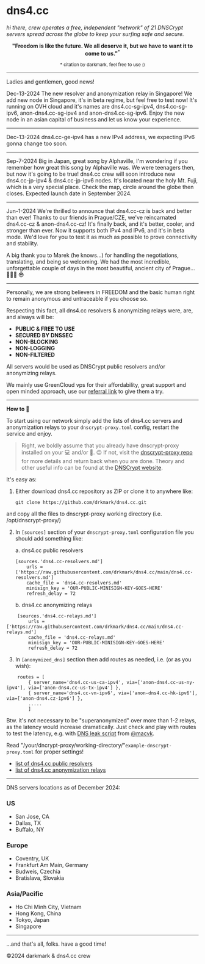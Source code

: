 # dns4.cc
*hi there, crew operates a free, independent "network" of 21 DNSCrypt servers spread across the globe to keep your surfing safe and secure.*

<p align="center">
    <b>"Freedom is like the future. We all deserve it, but we have to want it to come to us."</b><sup>*</sup>
</p>
<p align="center">
    <sup>* citation by darkmark, feel free to use :)</sup>
</p>

*****************************


Ladies and gentlemen, good news!

Dec-13-2024
The new resolver and anonymization relay in Singapore!
We add new node in Singapore, it's in beta regime, but feel free to test now! It's running on OVH cloud and it's names are dns4.cc-sg-ipv4, dns4.cc-sg-ipv6, anon-dns4.cc-sg-ipv4 and anon-dns4.cc-sg-ipv6. Enjoy the new node in an asian capital of business and let us know your experience.
***
Dec-13-2024
dns4.cc-ge-ipv4 has a new IPv4 address, we expecting IPv6 gonna change too soon.
***
Sep-7-2024
Big in Japan, great song by Alphaville, I'm wondering if you remember how great this song by Alphaville was. We were teenagers then, but now it's going to be true! dns4.cc crew will soon introduce new dns4.cc-jp-ipv4 & dns4.cc-jp-ipv6 nodes. It's located near the holy Mt. Fuji, which is a very special place. Check the map, circle around the globe then closes. Expected launch date in September 2024.
***
Jun-1-2024
We're thrilled to announce that dns4.cc-cz is back and better than ever! Thanks to our friends in Prague/CZE, we've reincarnated dns4.cc-cz & anon-dns4.cc-cz! It's finally back, and it's better, cooler, and stronger than ever. Now it supports both IPv4 and IPv6, and it's in beta mode. We'd love for you to test it as much as possible to prove connectivity and stability. 

A big thank you to Marek (he knows...) for handling the negotiations, translating, and being so welcoming. We had the most incredible, unforgettable couple of days in the most beautiful, ancient city of Prague... 🍺🍺🍺 😎
*****************************


Personally, we are strong believers in FREEDOM and the basic human right to remain anonymous and untraceable if you choose so.

Respecting this fact, all dns4.cc resolvers & anonymizing relays were, are, and always will be:

- **PUBLIC & FREE TO USE**
- **SECURED BY DNSSEC**
- **NON-BLOCKING**
- **NON-LOGGING**
- **NON-FILTERED**

All servers would be used as DNSCrypt public resolvers and/or anonymizing relays. 

We mainly use GreenCloud vps for their affordability, great support and open minded approach, use our [referral link](https://greencloudvps.com/billing/aff.php?aff=6905) to give them a try.
*****************************

**How to :checkered_flag:**

To start using our network simply add the lists of dns4.cc servers and anonymization relays to your `dnscrypt-proxy.toml` config, restart the service and enjoy. 

> Right, we boldly assume that you already have dnscrypt-proxy installed on your :computer: and/or :iphone:. :wink:
> If not, visit the [dnscrypt-proxy repo](https://github.com/DNSCrypt/dnscrypt-proxy) for more details and return back when you are done. Theory and other useful info can be found at the [DNSCrypt website](https://dnscrypt.info/).


It's easy as:

1. Either download dns4.cc repository as ZIP or clone it to anywhere like: 
    ```
    git clone https://github.com/drkmark/dns4.cc.git
    ```
and copy all the files to dnscrypt-proxy working directory (i.e. /opt/dnscrypt-proxy/)
    

2. In `[sources]` section of your `dnscrypt-proxy.toml` configuration file you should add something like:

    a. dns4.cc public resolvers

    ```
    [sources.'dns4.cc-resolvers.md']
        urls = ['https://raw.githubusercontent.com/drkmark/dns4.cc/main/dns4.cc-resolvers.md']
        cache_file = 'dns4.cc-resolvers.md'
        minisign_key = 'OUR-PUBLIC-MINISIGN-KEY-GOES-HERE'
        refresh_delay = 72
    ```

    b. dns4.cc anonymizing relays

```
    [sources.'dns4.cc-relays.md']
        urls = ['https://raw.githubusercontent.com/drkmark/dns4.cc/main/dns4.cc-relays.md']
        cache_file = 'dns4.cc-relays.md'
        minisign_key = 'OUR-PUBLIC-MINISIGN-KEY-GOES-HERE'
        refresh_delay = 72
```

3. In `[anonymized_dns]` section then add routes as needed, i.e. (or as you wish):

```    
    routes = [
        { server_name='dns4.cc-us-ca-ipv4', via=['anon-dns4.cc-us-ny-ipv4'], via=['anon-dns4.cc-us-tx-ipv4'] },
        { server_name='dns4.cc-vn-ipv6', via=['anon-dns4.cc-hk-ipv6'], via=['anon-dns4.cz-ipv6'] },
        .....
        ]
```
Btw. it's not necessary to be "superanonymized" over more than 1-2 relays, as the latency would increase dramatically.
Just check and play with routes to test the latency, e.g. with [DNS leak script](https://github.com/macvk/dnsleaktest/blob/master/dnsleaktest.sh) from [@macvk](https://github.com/macvk).

Read "/your/dncrypt-proxy/working-directory/"`example-dnscrypt-proxy.toml` for proper settings!


- [list of dns4.cc public resolvers](https://raw.githubusercontent.com/drkmark/dns4.cc/main/dns4.cc-resolvers.md)
- [list of dns4.cc anonymization relays](https://raw.githubusercontent.com/drkmark/dns4.cc/main/dns4.cc-relays.md)

********************

DNS servers locations as of December 2024:

### US
 - San Jose, CA
 - Dallas, TX
 - Buffalo, NY

### Europe
 - Coventry, UK
 - Frankfurt Am Main, Germany
 - Budweis, Czechia
 - Bratislava, Slovakia

### Asia/Pacific
 - Ho Chi Minh City, Vietnam
 - Hong Kong, China
 - Tokyo, Japan
 - Singapore


********************

...and that's all, folks. have a good time!

©2024 darkmark & dns4.cc crew
